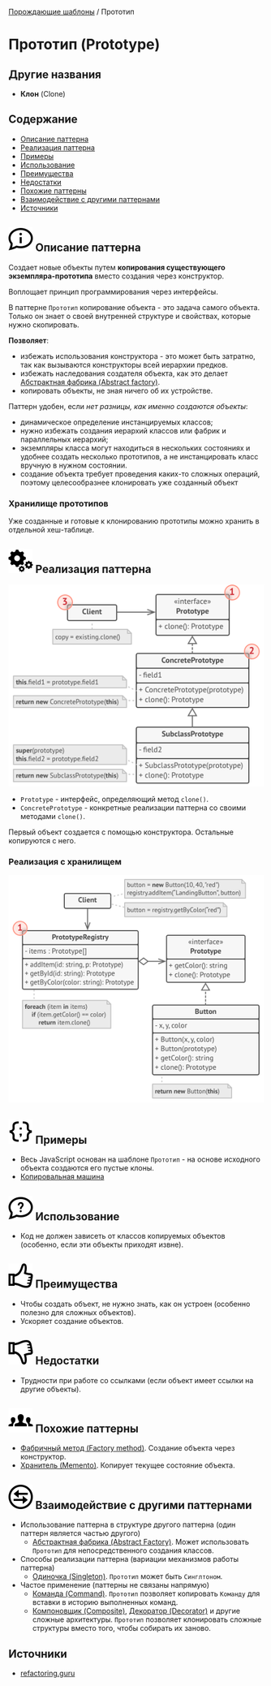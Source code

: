 [Порождающие шаблоны](../#readme) / Прототип

# Прототип (Prototype)

## Другие названия

* **Клон** (Clone)

## Содержание

* [Описание паттерна](#-описание-паттерна)
* [Реализация паттерна](#-реализация-паттерна)
* [Примеры](#-примеры)
* [Использование](#-использование)
* [Преимущества](#-преимущества)
* [Недостатки](#-недостатки)
* [Похожие паттерны](#-похожие-паттерны)
* [Взаимодействие с другими паттернами](#-взаимодействие-с-другими-паттернами)
* [Источники](#источники)

## ![](../../ui/info.svg) Описание паттерна

Создает новые объекты путем **копирования существующего экземпляра-прототипа** вместо создания через конструктор.

Воплощает принцип программирования через интерфейсы.

В паттерне `Прототип` копирование объекта - это задача самого объекта. Только он знает о своей внутренней структуре и свойствах, которые нужно скопировать.

**Позволяет**:

* избежать использования конструктора - это может быть затратно, так как вызываются конструкторы всей иерархии предков.
* избежать наследования создателя объекта, как это делает [Абстрактная фабрика (Abstract factory)](../abstractFactory#readme).
* копировать объекты, не зная ничего об их устройстве.

Паттерн удобен, если *нет разницы, как именно создаются объекты*:

* динамическое определение инстанцируемых классов;
* нужно избежать создания иерархий классов или фабрик и параллельных иерархий;
* экземпляры класса могут находиться в нескольких состояниях и удобнее создать несколько прототипов, а не инстанцировать класс вручную в нужном состоянии.
* создание объекта требует проведения каких-то сложных операций, поэтому целесообразнее клонировать уже созданный объект

### Хранилище прототипов

Уже созданные и готовые к клонированию прототипы можно хранить в отдельной хеш-таблице.

## ![](../../ui/gear.svg) Реализация паттерна

![Схема паттерна Прототип](./scheme/scheme.png)

* `Prototype` - интерфейс, определяющий метод `clone()`.
* `ConcretePrototype` - конкретные реализации паттерна со своими методами `clone()`.

Первый объект создается с помощью конструктора. Остальные копируются с него.

### Реализация с хранилищем

![Схема паттерна Прототип](./scheme/registry.png)

## ![](../../ui/code.svg) Примеры

* Весь JavaScript основан на шаблоне `Прототип` - на основе исходного объекта создаются его пустые клоны.
* [Копировальная машина](./copy#readme)

## ![](../../ui/question.svg) Использование

* Код не должен зависеть от классов копируемых объектов (особенно, если эти объекты приходят извне).

## ![](../../ui/good.svg) Преимущества

* Чтобы создать объект, не нужно знать, как он устроен (особенно полезно для сложных объектов).
* Ускоряет создание объектов.

## ![](../../ui/bad.svg) Недостатки

* Трудности при работе со ссылками (если объект имеет ссылки на другие объекты).

## ![](../../ui/twins.svg) Похожие паттерны

* [Фабричный метод (Factory method)](../factoryMethod#readme). Создание объекта через конструктор.
* [Хранитель (Memento)](../../behavioral/memento#readme). Копирует текущее состояние объекта.

## ![](../../ui/interaction.svg) Взаимодействие с другими паттернами

* Использование паттерна в структуре другого паттерна (один паттерн является частью другого)
  * [Абстрактная фабрика (Abstract Factory)](../abstractFactory#readme). Может использовать `Прототип` для непосредственного создания классов.
* Способы реализации паттерна (вариации механизмов работы паттерна)
  * [Одиночка (Singleton)](../singleton#readme). `Прототип` может быть `Синглтоном`.
* Частое применение (паттерны не связаны напрямую)
  * [Команда (Command)](../../behavioral/command#readme). `Прототип` позволяет копировать `Команду` для вставки в историю выполненных команд.
  * [Компоновщик (Composite)](../../structural/composite#readme), [Декоратор (Decorator)](../../structural/decorator#readme) и другие сложные архитектуры. `Прототип` позволяет клонировать сложные структуры вместо того, чтобы собирать их заново.

## Источники

* [refactoring.guru](https://refactoring.guru/ru/design-patterns/prototype)

